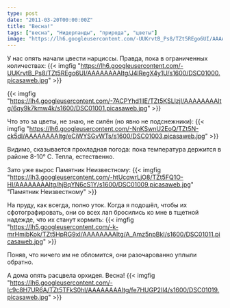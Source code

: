 ```yaml
---
type: post
date: "2011-03-20T00:00:00Z"
title: "Весна!"
tags: ["весна", "Нидерланды", "природа", "цветы"]
image: "https://lh6.googleusercontent.com/-UUKrvtB_Ps8/TZt5REgo6UI/AAAAAAAAItg/J4lRegX4y1U/s1600/DSC01000.picasaweb.jpg"
---
```


У нас опять начали цвести нарциссы. Правда, пока в ограниченных количествах:
{{< imgfig "https://lh6.googleusercontent.com/-UUKrvtB_Ps8/TZt5REgo6UI/AAAAAAAAItg/J4lRegX4y1U/s1600/DSC01000.picasaweb.jpg" >}}

<!--more-->

{{< imgfig "https://lh4.googleusercontent.com/-7ACPYhd1llE/TZt5KSLlzjI/AAAAAAAAItg/6qy9k7kmw4k/s1600/DSC01001.picasaweb.jpg" >}}

Что это за цветы, не знаю, не силён (но явно не подснежники):
{{< imgfig "https://lh6.googleusercontent.com/-NnKSwnU2EoQ/TZt5N-ck5dI/AAAAAAAAItg/eCiWYSGvWTs/s1600/DSC01003.picasaweb.jpg" >}}

Видимо, сказывается прохладная погода: пока температура держится в районе 8-10° C. Тепла, естественно.

Зато уже вырос Памятник Неизвестному:
{{< imgfig "https://lh3.googleusercontent.com/-htUcqwrLjO8/TZt5FQ1O-HI/AAAAAAAAItg/hjBqYN6cS1Y/s1600/DSC01009.picasaweb.jpg" "Памятник Неизвестному" >}}

На пруду, как всегда, полно уток. Когда я подошёл, чтобы их сфотографировать, они со всех лап бросились ко мне в тщетной надежде, что их станут кормить:
{{< imgfig "https://lh5.googleusercontent.com/-k-mrHmjbKok/TZt5HpRG9xI/AAAAAAAAItg/A_Amz5npBkI/s1600/DSC01011.picasaweb.jpg" >}}

Поняв, что ничего им не обломится, они разочарованно уплыли обратно.

А дома опять расцвела орхидея. Весна!
{{< imgfig "https://lh6.googleusercontent.com/-Ic9c8H7UR6A/TZt5TFkS0hI/AAAAAAAAItg/fe7HUGP2Il4/s1600/DSC01019.picasaweb.jpg" >}}
